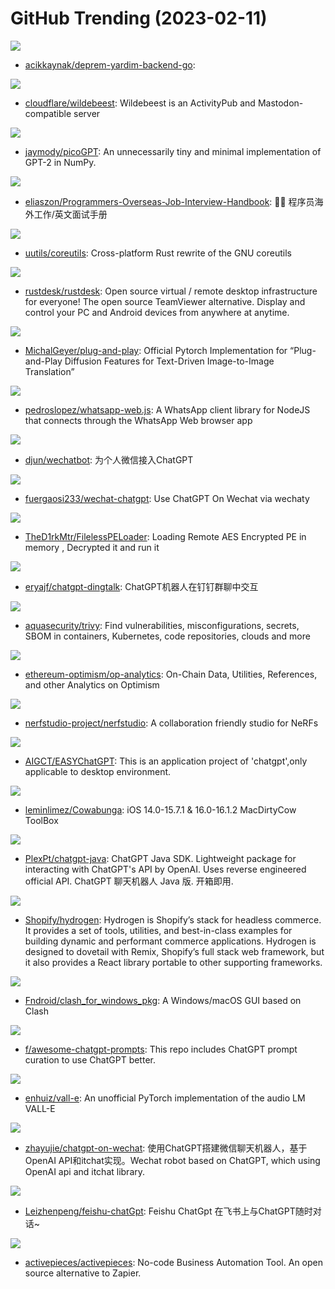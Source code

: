# GitHub Trending (2023-02-11)

![](https://img.shields.io/badge/Go-New%2029-green?style=flat-square&logo=appveyor)
- [acikkaynak/deprem-yardim-backend-go](https://github.com/acikkaynak/deprem-yardim-backend-go): 

![](https://img.shields.io/badge/TypeScript-New%2097-green?style=flat-square&logo=appveyor)
- [cloudflare/wildebeest](https://github.com/cloudflare/wildebeest): Wildebeest is an ActivityPub and Mastodon-compatible server

![](https://img.shields.io/badge/Python-New%2093-green?style=flat-square&logo=appveyor)
- [jaymody/picoGPT](https://github.com/jaymody/picoGPT): An unnecessarily tiny and minimal implementation of GPT-2 in NumPy.

![](https://img.shields.io/badge/none-New%20151-green?style=flat-square&logo=appveyor)
- [eliaszon/Programmers-Overseas-Job-Interview-Handbook](https://github.com/eliaszon/Programmers-Overseas-Job-Interview-Handbook): 🏂🏻 程序员海外工作/英文面试手册

![](https://img.shields.io/badge/Rust-New%20127-green?style=flat-square&logo=appveyor)
- [uutils/coreutils](https://github.com/uutils/coreutils): Cross-platform Rust rewrite of the GNU coreutils

![](https://img.shields.io/badge/Rust-New%20239-green?style=flat-square&logo=appveyor)
- [rustdesk/rustdesk](https://github.com/rustdesk/rustdesk): Open source virtual / remote desktop infrastructure for everyone! The open source TeamViewer alternative. Display and control your PC and Android devices from anywhere at anytime.

![](https://img.shields.io/badge/Python-New%2062-green?style=flat-square&logo=appveyor)
- [MichalGeyer/plug-and-play](https://github.com/MichalGeyer/plug-and-play): Official Pytorch Implementation for “Plug-and-Play Diffusion Features for Text-Driven Image-to-Image Translation”

![](https://img.shields.io/badge/JavaScript-New%2025-green?style=flat-square&logo=appveyor)
- [pedroslopez/whatsapp-web.js](https://github.com/pedroslopez/whatsapp-web.js): A WhatsApp client library for NodeJS that connects through the WhatsApp Web browser app

![](https://img.shields.io/badge/Go-New%2058-green?style=flat-square&logo=appveyor)
- [djun/wechatbot](https://github.com/djun/wechatbot): 为个人微信接入ChatGPT

![](https://img.shields.io/badge/TypeScript-New%20152-green?style=flat-square&logo=appveyor)
- [fuergaosi233/wechat-chatgpt](https://github.com/fuergaosi233/wechat-chatgpt): Use ChatGPT On Wechat via wechaty

![](https://img.shields.io/badge/C%2B%2B-New%2057-green?style=flat-square&logo=appveyor)
- [TheD1rkMtr/FilelessPELoader](https://github.com/TheD1rkMtr/FilelessPELoader): Loading Remote AES Encrypted PE in memory , Decrypted it and run it

![](https://img.shields.io/badge/Go-New%2036-green?style=flat-square&logo=appveyor)
- [eryajf/chatgpt-dingtalk](https://github.com/eryajf/chatgpt-dingtalk): ChatGPT机器人在钉钉群聊中交互

![](https://img.shields.io/badge/Go-New%2019-green?style=flat-square&logo=appveyor)
- [aquasecurity/trivy](https://github.com/aquasecurity/trivy): Find vulnerabilities, misconfigurations, secrets, SBOM in containers, Kubernetes, code repositories, clouds and more

![](https://img.shields.io/badge/none-New%208-green?style=flat-square&logo=appveyor)
- [ethereum-optimism/op-analytics](https://github.com/ethereum-optimism/op-analytics): On-Chain Data, Utilities, References, and other Analytics on Optimism

![](https://img.shields.io/badge/Python-New%2032-green?style=flat-square&logo=appveyor)
- [nerfstudio-project/nerfstudio](https://github.com/nerfstudio-project/nerfstudio): A collaboration friendly studio for NeRFs

![](https://img.shields.io/badge/Python-New%2020-green?style=flat-square&logo=appveyor)
- [AIGCT/EASYChatGPT](https://github.com/AIGCT/EASYChatGPT): This is an application project of 'chatgpt',only applicable to desktop environment.

![](https://img.shields.io/badge/Swift-New%2027-green?style=flat-square&logo=appveyor)
- [leminlimez/Cowabunga](https://github.com/leminlimez/Cowabunga): iOS 14.0-15.7.1 & 16.0-16.1.2 MacDirtyCow ToolBox

![](https://img.shields.io/badge/Java-New%2036-green?style=flat-square&logo=appveyor)
- [PlexPt/chatgpt-java](https://github.com/PlexPt/chatgpt-java): ChatGPT Java SDK. Lightweight package for interacting with ChatGPT's API by OpenAI. Uses reverse engineered official API. ChatGPT 聊天机器人 Java 版. 开箱即用.

![](https://img.shields.io/badge/TypeScript-New%207-green?style=flat-square&logo=appveyor)
- [Shopify/hydrogen](https://github.com/Shopify/hydrogen): Hydrogen is Shopify’s stack for headless commerce. It provides a set of tools, utilities, and best-in-class examples for building dynamic and performant commerce applications. Hydrogen is designed to dovetail with Remix, Shopify’s full stack web framework, but it also provides a React library portable to other supporting frameworks.

![](https://img.shields.io/badge/none-New%20101-green?style=flat-square&logo=appveyor)
- [Fndroid/clash_for_windows_pkg](https://github.com/Fndroid/clash_for_windows_pkg): A Windows/macOS GUI based on Clash

![](https://img.shields.io/badge/HTML-New%20466-green?style=flat-square&logo=appveyor)
- [f/awesome-chatgpt-prompts](https://github.com/f/awesome-chatgpt-prompts): This repo includes ChatGPT prompt curation to use ChatGPT better.

![](https://img.shields.io/badge/Python-New%2043-green?style=flat-square&logo=appveyor)
- [enhuiz/vall-e](https://github.com/enhuiz/vall-e): An unofficial PyTorch implementation of the audio LM VALL-E

![](https://img.shields.io/badge/Python-New%20229-green?style=flat-square&logo=appveyor)
- [zhayujie/chatgpt-on-wechat](https://github.com/zhayujie/chatgpt-on-wechat): 使用ChatGPT搭建微信聊天机器人，基于OpenAI API和itchat实现。Wechat robot based on ChatGPT, which using OpenAI api and itchat library.

![](https://img.shields.io/badge/Go-New%205-green?style=flat-square&logo=appveyor)
- [Leizhenpeng/feishu-chatGpt](https://github.com/Leizhenpeng/feishu-chatGpt): Feishu ChatGpt 在飞书上与ChatGPT随时对话~

![](https://img.shields.io/badge/TypeScript-New%20140-green?style=flat-square&logo=appveyor)
- [activepieces/activepieces](https://github.com/activepieces/activepieces): No-code Business Automation Tool. An open source alternative to Zapier.


